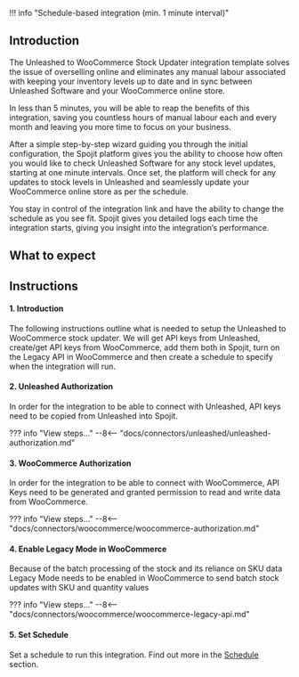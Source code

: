 !!! info "Schedule-based integration (min. 1 minute interval)"

## Introduction
The Unleashed to WooCommerce Stock Updater integration template solves the issue of overselling online and eliminates any manual labour associated with keeping your inventory levels up to date and in sync between Unleashed Software and your WooCommerce online store.

In less than 5 minutes, you will be able to reap the benefits of this integration, saving you countless hours of manual labour each and every month and leaving you more time to focus on your business.

After a simple step-by-step wizard guiding you through the initial configuration, the Spojit platform gives you the ability to choose how often you would like to check Unleashed Software for any stock level updates, starting at one minute intervals. Once set, the platform will check for any updates to stock levels in Unleashed and seamlessly update your WooCommerce online store as per the schedule.

You stay in control of the integration link and have the ability to change the schedule as you see fit. Spojit gives you detailed logs each time the integration starts, giving you insight into the integration’s performance.

## What to expect

## Instructions
#### 1. Introduction

  The following instructions outline what is needed to setup the Unleashed to WooCommerce stock updater. We will get API keys from Unleashed, create/get API keys from WooCommerce, add them both in Spojit, turn on the Legacy API in WooCommerce and then create a schedule to specify when the integration will run.

#### 2. Unleashed Authorization

  In order for the integration to be able to connect with Unleashed, API keys need to be copied from Unleashed into Spojit.

??? info "View steps..."
    --8<-- "docs/connectors/unleashed/unleashed-authorization.md"
  
#### 3. WooCommerce Authorization

  In order for the integration to be able to connect with WooCommerce, API Keys need to be generated and granted permission to read and write data from WooCommerce.

??? info "View steps..."
    --8<-- "docs/connectors/woocommerce/woocommerce-authorization.md"

#### 4. Enable Legacy Mode in WooCommerce

  Because of the batch processing of the stock and its reliance on SKU data Legacy Mode needs to be enabled in WooCommerce to send batch stock updates with SKU and quantity values

??? info "View steps..."
    --8<-- "docs/connectors/woocommerce/woocommerce-legacy-api.md"
  
#### 5. Set Schedule

  Set a schedule to run this integration.  Find out more in the [Schedule](../integration/edit/schedule.md)  section.